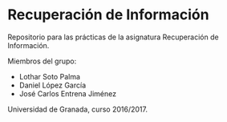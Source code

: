 # Recuperación de Información
Repositorio para las prácticas de la asignatura Recuperación de Información. 

Miembros del grupo:
- Lothar Soto Palma
- Daniel López García
- José Carlos Entrena Jiménez

Universidad de Granada, curso 2016/2017. 
